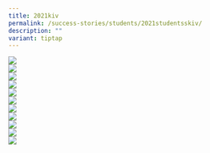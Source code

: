 ```yaml
---
title: 2021kiv
permalink: /success-stories/students/2021studentsskiv/
description: ""
variant: tiptap
---
```

<img src="/images/sss6.png"><br>
<img src="/images/sss7.png"><br>
<img src="/images/sss8.png"><br>
<img src="/images/sss9.png"><br>
<img src="/images/sss10.png"><br>
<img src="/images/sss11.png"><br>
<img src="/images/sss12.png"><br>
<img src="/images/sss13.png"><br>
<img src="/images/sss14.png"><br>
<img src="/images/sss15.png"><br>
<img src="/images/sss16.png">
